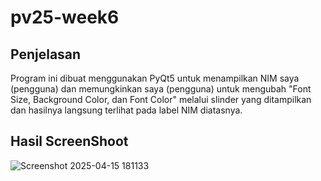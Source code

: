 # pv25-week6

## Penjelasan
Program ini dibuat menggunakan PyQt5 untuk menampilkan NIM saya (pengguna) dan memungkinkan saya (pengguna) untuk mengubah "Font Size, Background Color, dan Font Color" melalui slinder yang ditampilkan dan hasilnya langsung terlihat pada label NIM diatasnya.

## Hasil ScreenShoot
![Screenshot 2025-04-15 181133](https://github.com/user-attachments/assets/86697861-b25b-4011-b645-2c9e9d56b4ce)
